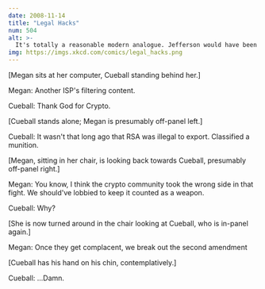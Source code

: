 ```yaml
---
date: 2008-11-14
title: "Legal Hacks"
num: 504
alt: >-
  It's totally a reasonable modern analogue. Jefferson would have been all about crypto.
img: https://imgs.xkcd.com/comics/legal_hacks.png
---
```

[Megan sits at her computer, Cueball standing behind her.]

Megan: Another ISP's filtering content.

Cueball: Thank God for Crypto.

[Cueball stands alone; Megan is presumably off-panel left.]

Cueball: It wasn't that long ago that RSA was illegal to export. Classified a munition.

[Megan, sitting in her chair, is looking back towards Cueball, presumably off-panel right.]

Megan: You know, I think the crypto community took the wrong side in that fight. We should've lobbied to keep it counted as a weapon.

Cueball: Why?

[She is now turned around in the chair looking at Cueball, who is in-panel again.]

Megan: Once they get complacent, we break out the second amendment

[Cueball has his hand on his chin, contemplatively.]

Cueball: ...Damn.
